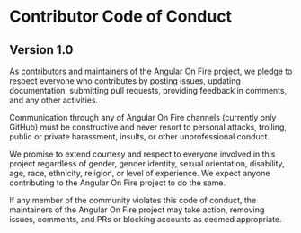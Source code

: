# Contributor Code of Conduct
## Version 1.0

As contributors and maintainers of the Angular On Fire project, we pledge to respect everyone who contributes by posting issues, updating documentation, submitting pull requests, providing feedback in comments, and any other activities.

Communication through any of Angular On Fire channels (currently only GitHub) must be constructive and never resort to personal attacks, trolling, public or private harassment, insults, or other unprofessional conduct.

We promise to extend courtesy and respect to everyone involved in this project regardless of gender, gender identity, sexual orientation, disability, age, race, ethnicity, religion, or level of experience. We expect anyone contributing to the Angular On Fire project to do the same.

If any member of the community violates this code of conduct, the maintainers of the Angular On Fire project may take action, removing issues, comments, and PRs or blocking accounts as deemed appropriate.

